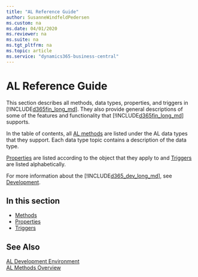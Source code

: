 ```yaml
---
title: "AL Reference Guide"
author: SusanneWindfeldPedersen
ms.custom: na
ms.date: 04/01/2020
ms.reviewer: na
ms.suite: na
ms.tgt_pltfrm: na
ms.topic: article
ms.service: "dynamics365-business-central"
---
```


# AL Reference Guide
This section describes all methods, data types, properties, and triggers in [!INCLUDE[d365fin_long_md](includes/d365fin_long_md.md)]. They also provide general descriptions of some of the features and functionality that [!INCLUDE[d365fin_long_md](includes/d365fin_long_md.md)] supports.  

In the table of contents, all [AL methods](methods-auto/library.md) are listed under the AL data types that they support. Each data type topic contains a description of the data type.  

[Properties](properties/devenv-properties.md) are listed according to the object that they apply to and [Triggers](triggers/devenv-triggers.md) are listed alphabetically.  

For more information about the [!INCLUDE[d365_dev_long_md](includes/d365_dev_long_md.md)], see [Development](devenv-dev-overview.md).  

## In this section  

- [Methods](methods-auto/library.md)  
- [Properties](properties/devenv-properties.md)  
- [Triggers](triggers/devenv-triggers.md)  

## See Also  
[AL Development Environment](devenv-reference-overview.md)  
[AL Methods Overview](devenv-al-methods.md)  
